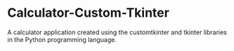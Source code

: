 # Calculator-Custom-Tkinter
A calculator application created using the customtkinter and tkinter libraries in the Python programming language.
